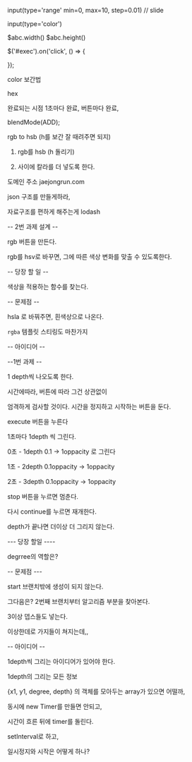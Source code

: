 

input(type='range' min=0, max=10, step=0.01)    // slide

input(type='color')

$abc.width() $abc.height()

$('#exec').on('click', () => {
	
});






color 보간법

hex


완료되는 시점 1초마다 완료, 버튼마다 완료,

blendMode(ADD);



rgb to hsb (h를 보간 잘 때려주면 되지)

1. rgb를 hsb (h 돌리기)

2. 사이에 칼라를 더 넣도록 한다.




도메인 주소
jaejongrun.com



json 구조를 만들게하라,

자료구조를 편하게 해주는게 lodash



-- 2번 과제 설계 --

rgb 버튼을 만든다.

rgb를 hsv로 바꾸면, 그에 따른 색상 변화를 맞출 수 있도록한다.


-- 당장 할 일 --

색상을 적용하는 함수를 찾는다.



-- 문제점 --


hsla 로 바꿔주면, 흰색상으로 나온다.

`rgba` 템플릿 스티링도 마찬가지

-- 아이디어 --













--1번 과제 --

1 depth씩 나오도록 한다.

시간에따라, 버튼에 따라 그건 상관없이

엄격하게 검사할 것이다.
시간을 정지하고 시작하는 버튼을 둔다.



execute 버튼을 누른다

1초마다 1depth 씩 그린다.

0초 - 1depth 0.1 -> 1oppacity 로 그린다

1초 - 2depth 0.1oppacity -> 1oppacity

2초 - 3depth 0.1oppacity -> 1oppacity

stop 버튼을 누르면 멈춘다. 

다시 continue를 누르면 재개한다.

depth가 끝나면 더이상 더 그리지 않는다.



--- 당장 할일 ----

degrree의 역할은?



-- 문제점 ---

start 브랜치밖에 생성이 되지 않는다.

그다음은? 2번째 브랜치부터 알고리즘 부분을 찾아본다.


3이상 뎁스들도 넣는다.

이상한데로 가지들이 쳐지는데,,



-- 아이디어 --

1depth씩 그리는 아이디어가 있어야 한다.

1depth의 그리는 모든 정보

{x1, y1, degree, depth} 의 객체를 모아두는 array가 있으면 어떨까,


동시에 new Timer를 만들면 안되고,

시간이 흐른 뒤에 timer를 돌린다.

setInterval로 하고,

일시정지와 시작은 어떻게 하나?













